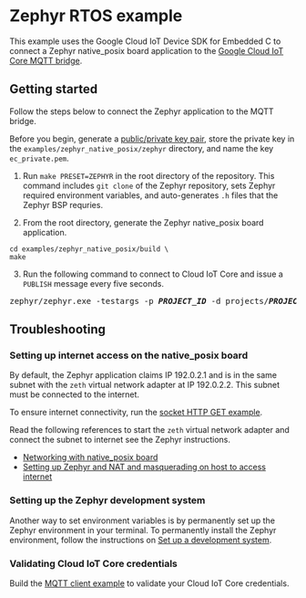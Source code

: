 # Zephyr RTOS example

This example uses the Google Cloud IoT Device SDK for Embedded C to connect a Zephyr native_posix board application to the [Google Cloud IoT Core MQTT bridge](https://cloud.google.com/iot/docs/how-tos/mqtt-bridge#iot-core-mqtt-auth-run-cpp).

## Getting started
Follow the steps below to connect the Zephyr application to the MQTT bridge.

Before you begin, generate a [public/private key pair](https://cloud.google.com/iot/docs/how-tos/credentials/keys), store the private key in the `examples/zephyr_native_posix/zephyr` directory, and name the key `ec_private.pem`.

1. Run `make PRESET=ZEPHYR` in the root directory of the repository. This command includes `git clone` of the Zephyr repository, sets Zephyr required environment variables, and auto-generates `.h` files that the Zephyr BSP requries.

2. From the root directory, generate the Zephyr native_posix board application.

```
cd examples/zephyr_native_posix/build \
make
```

3. Run the following command to connect to Cloud IoT Core and issue a `PUBLISH` message every five seconds.

<pre>
zephyr/zephyr.exe -testargs -p <i><b>PROJECT_ID</b></i> -d projects/<i><b>PROJECT_ID</b></i>/locations/<i><b>REGION</b></i>/registries/<i><b>REGISTRY_ID</b></i>/devices/<i><b>DEVICE_ID</b></i> -t /devices/<i><b>DEVICE_ID</b></i>/state
</pre>

## Troubleshooting

### Setting up internet access on the native_posix board
By default, the Zephyr application claims IP 192.0.2.1 and is in the same subnet with the `zeth` virtual network adapter at IP 192.0.2.2. This subnet must be connected to the internet. 

To ensure internet connectivity, run the [socket HTTP GET example](https://docs.zephyrproject.org/latest/samples/net/sockets/http_get/README.html).

Read the following references to start the `zeth` virtual network adapter and connect the subnet to internet see the Zephyr instructions.
- [Networking with native_posix board](https://docs.zephyrproject.org/latest/guides/networking/native_posix_setup.html)
- [Setting up Zephyr and NAT and masquerading on host to access internet](https://docs.zephyrproject.org/latest/guides/networking/qemu_setup.html#setting-up-zephyr-and-nat-masquerading-on-host-to-access-internet) 

### Setting up the Zephyr development system

Another way to set environment variables is by permanently set up the Zephyr environment in your terminal. To permanently install the Zephyr environment, follow the instructions on [Set up a development system](https://docs.zephyrproject.org/latest/getting_started/index.html#set-up-a-development-system).

### Validating Cloud IoT Core credentials

Build the [MQTT client example](https://github.com/GoogleCloudPlatform/iot-device-sdk-embedded-c/tree/docs_updates/examples/iot_core_mqtt_client) to validate your Cloud IoT Core credentials.
